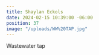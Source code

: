 ```yaml
---
title: Shaylan Eckols
date: 2024-02-15 10:39:00 -06:00
position: 37
image: "/uploads/WW%20TAP.jpg"
---
```


Wastewater tap